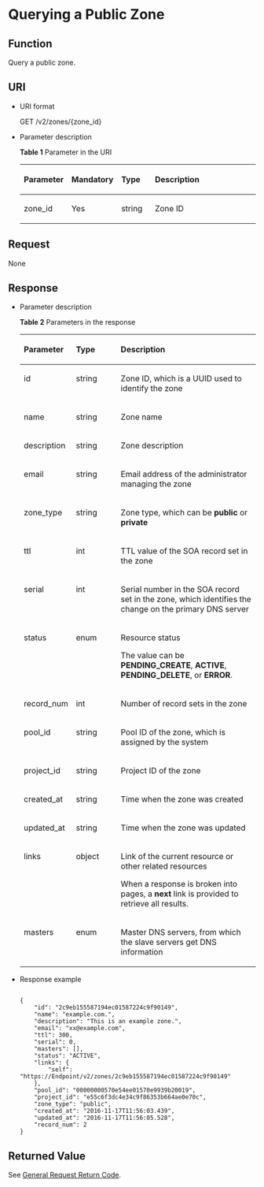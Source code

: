 # Querying a Public Zone<a name="EN-US_TOPIC_0037129973"></a>

## Function<a name="section55898385"></a>

Query a public zone.

## URI<a name="section33323423"></a>

-   URI format

    GET /v2/zones/\{zone\_id\}

-   Parameter description

    **Table  1**  Parameter in the URI

    <a name="table14024165"></a><table><thead align="left"><tr id="row26592044"><th class="cellrowborder" valign="top" width="15.459999999999999%" id="mcps1.2.5.1.1"><p id="p6471942"><a name="p6471942"></a><a name="p6471942"></a><strong id="b162774213314533"><a name="b162774213314533"></a><a name="b162774213314533"></a>Parameter</strong></p>
    </th>
    <th class="cellrowborder" valign="top" width="18.09%" id="mcps1.2.5.1.2"><p id="p54465313"><a name="p54465313"></a><a name="p54465313"></a><strong id="b55611459112110"><a name="b55611459112110"></a><a name="b55611459112110"></a>Mandatory</strong></p>
    </th>
    <th class="cellrowborder" valign="top" width="14.899999999999999%" id="mcps1.2.5.1.3"><p id="p49614245"><a name="p49614245"></a><a name="p49614245"></a><strong id="b84235270619112"><a name="b84235270619112"></a><a name="b84235270619112"></a>Type</strong></p>
    </th>
    <th class="cellrowborder" valign="top" width="51.55%" id="mcps1.2.5.1.4"><p id="p59330872"><a name="p59330872"></a><a name="p59330872"></a><strong id="b842352706112423"><a name="b842352706112423"></a><a name="b842352706112423"></a>Description</strong></p>
    </th>
    </tr>
    </thead>
    <tbody><tr id="row41071365"><td class="cellrowborder" valign="top" width="15.459999999999999%" headers="mcps1.2.5.1.1 "><p id="p38446258"><a name="p38446258"></a><a name="p38446258"></a>zone_id</p>
    </td>
    <td class="cellrowborder" valign="top" width="18.09%" headers="mcps1.2.5.1.2 "><p id="p27139175"><a name="p27139175"></a><a name="p27139175"></a>Yes</p>
    </td>
    <td class="cellrowborder" valign="top" width="14.899999999999999%" headers="mcps1.2.5.1.3 "><p id="p50789581"><a name="p50789581"></a><a name="p50789581"></a>string</p>
    </td>
    <td class="cellrowborder" valign="top" width="51.55%" headers="mcps1.2.5.1.4 "><p id="p20315403"><a name="p20315403"></a><a name="p20315403"></a>Zone ID</p>
    </td>
    </tr>
    </tbody>
    </table>


## Request<a name="section31475357"></a>

None

## Response<a name="section14842765"></a>

-   Parameter description

    **Table  2**  Parameters in the response

    <a name="table54967495"></a><table><thead align="left"><tr id="en-us_topic_0057310891_row54125868171039"><th class="cellrowborder" valign="top" width="17.990000000000002%" id="mcps1.2.4.1.1"><p id="en-us_topic_0057310891_p46128019171039"><a name="en-us_topic_0057310891_p46128019171039"></a><a name="en-us_topic_0057310891_p46128019171039"></a><strong id="en-us_topic_0057310891_b162774213314533"><a name="en-us_topic_0057310891_b162774213314533"></a><a name="en-us_topic_0057310891_b162774213314533"></a>Parameter</strong></p>
    </th>
    <th class="cellrowborder" valign="top" width="19.77%" id="mcps1.2.4.1.2"><p id="en-us_topic_0057310891_p61288737171039"><a name="en-us_topic_0057310891_p61288737171039"></a><a name="en-us_topic_0057310891_p61288737171039"></a><strong id="en-us_topic_0057310891_b84235270619112"><a name="en-us_topic_0057310891_b84235270619112"></a><a name="en-us_topic_0057310891_b84235270619112"></a>Type</strong></p>
    </th>
    <th class="cellrowborder" valign="top" width="62.239999999999995%" id="mcps1.2.4.1.3"><p id="en-us_topic_0057310891_p39427830171039"><a name="en-us_topic_0057310891_p39427830171039"></a><a name="en-us_topic_0057310891_p39427830171039"></a><strong id="en-us_topic_0057310891_b842352706112423"><a name="en-us_topic_0057310891_b842352706112423"></a><a name="en-us_topic_0057310891_b842352706112423"></a>Description</strong></p>
    </th>
    </tr>
    </thead>
    <tbody><tr id="en-us_topic_0057310891_row3275315171039"><td class="cellrowborder" valign="top" width="17.990000000000002%" headers="mcps1.2.4.1.1 "><p id="en-us_topic_0057310891_p13677558171039"><a name="en-us_topic_0057310891_p13677558171039"></a><a name="en-us_topic_0057310891_p13677558171039"></a>id</p>
    </td>
    <td class="cellrowborder" valign="top" width="19.77%" headers="mcps1.2.4.1.2 "><p id="en-us_topic_0057310891_p31480160171039"><a name="en-us_topic_0057310891_p31480160171039"></a><a name="en-us_topic_0057310891_p31480160171039"></a>string</p>
    </td>
    <td class="cellrowborder" valign="top" width="62.239999999999995%" headers="mcps1.2.4.1.3 "><p id="en-us_topic_0057310891_p55186322171039"><a name="en-us_topic_0057310891_p55186322171039"></a><a name="en-us_topic_0057310891_p55186322171039"></a>Zone ID, which is a UUID used to identify the zone</p>
    </td>
    </tr>
    <tr id="en-us_topic_0057310891_row62038903171039"><td class="cellrowborder" valign="top" width="17.990000000000002%" headers="mcps1.2.4.1.1 "><p id="en-us_topic_0057310891_p21725743171039"><a name="en-us_topic_0057310891_p21725743171039"></a><a name="en-us_topic_0057310891_p21725743171039"></a>name</p>
    </td>
    <td class="cellrowborder" valign="top" width="19.77%" headers="mcps1.2.4.1.2 "><p id="en-us_topic_0057310891_p55078653171039"><a name="en-us_topic_0057310891_p55078653171039"></a><a name="en-us_topic_0057310891_p55078653171039"></a>string</p>
    </td>
    <td class="cellrowborder" valign="top" width="62.239999999999995%" headers="mcps1.2.4.1.3 "><p id="en-us_topic_0057310891_p65545475171039"><a name="en-us_topic_0057310891_p65545475171039"></a><a name="en-us_topic_0057310891_p65545475171039"></a>Zone name</p>
    </td>
    </tr>
    <tr id="en-us_topic_0057310891_row24663709171039"><td class="cellrowborder" valign="top" width="17.990000000000002%" headers="mcps1.2.4.1.1 "><p id="en-us_topic_0057310891_p56112529171039"><a name="en-us_topic_0057310891_p56112529171039"></a><a name="en-us_topic_0057310891_p56112529171039"></a>description</p>
    </td>
    <td class="cellrowborder" valign="top" width="19.77%" headers="mcps1.2.4.1.2 "><p id="en-us_topic_0057310891_p46656524171039"><a name="en-us_topic_0057310891_p46656524171039"></a><a name="en-us_topic_0057310891_p46656524171039"></a>string</p>
    </td>
    <td class="cellrowborder" valign="top" width="62.239999999999995%" headers="mcps1.2.4.1.3 "><p id="en-us_topic_0057310891_p31778607171039"><a name="en-us_topic_0057310891_p31778607171039"></a><a name="en-us_topic_0057310891_p31778607171039"></a>Zone description</p>
    </td>
    </tr>
    <tr id="en-us_topic_0057310891_row34212800171039"><td class="cellrowborder" valign="top" width="17.990000000000002%" headers="mcps1.2.4.1.1 "><p id="en-us_topic_0057310891_p51657401171039"><a name="en-us_topic_0057310891_p51657401171039"></a><a name="en-us_topic_0057310891_p51657401171039"></a>email</p>
    </td>
    <td class="cellrowborder" valign="top" width="19.77%" headers="mcps1.2.4.1.2 "><p id="en-us_topic_0057310891_p336297171039"><a name="en-us_topic_0057310891_p336297171039"></a><a name="en-us_topic_0057310891_p336297171039"></a>string</p>
    </td>
    <td class="cellrowborder" valign="top" width="62.239999999999995%" headers="mcps1.2.4.1.3 "><p id="en-us_topic_0057310891_p66322352171039"><a name="en-us_topic_0057310891_p66322352171039"></a><a name="en-us_topic_0057310891_p66322352171039"></a>Email address of the administrator managing the zone</p>
    </td>
    </tr>
    <tr id="en-us_topic_0057310891_row45341886171039"><td class="cellrowborder" valign="top" width="17.990000000000002%" headers="mcps1.2.4.1.1 "><p id="en-us_topic_0057310891_p22374403171039"><a name="en-us_topic_0057310891_p22374403171039"></a><a name="en-us_topic_0057310891_p22374403171039"></a>zone_type</p>
    </td>
    <td class="cellrowborder" valign="top" width="19.77%" headers="mcps1.2.4.1.2 "><p id="en-us_topic_0057310891_p16323247171039"><a name="en-us_topic_0057310891_p16323247171039"></a><a name="en-us_topic_0057310891_p16323247171039"></a>string</p>
    </td>
    <td class="cellrowborder" valign="top" width="62.239999999999995%" headers="mcps1.2.4.1.3 "><p id="en-us_topic_0057310891_p58527202171039"><a name="en-us_topic_0057310891_p58527202171039"></a><a name="en-us_topic_0057310891_p58527202171039"></a>Zone type, which can be <strong id="en-us_topic_0057310891_b842352706115152"><a name="en-us_topic_0057310891_b842352706115152"></a><a name="en-us_topic_0057310891_b842352706115152"></a>public</strong> or <strong id="en-us_topic_0057310891_b842352706115156"><a name="en-us_topic_0057310891_b842352706115156"></a><a name="en-us_topic_0057310891_b842352706115156"></a>private</strong></p>
    </td>
    </tr>
    <tr id="en-us_topic_0057310891_row36905265171039"><td class="cellrowborder" valign="top" width="17.990000000000002%" headers="mcps1.2.4.1.1 "><p id="en-us_topic_0057310891_p4888971171039"><a name="en-us_topic_0057310891_p4888971171039"></a><a name="en-us_topic_0057310891_p4888971171039"></a>ttl</p>
    </td>
    <td class="cellrowborder" valign="top" width="19.77%" headers="mcps1.2.4.1.2 "><p id="en-us_topic_0057310891_p16027579171039"><a name="en-us_topic_0057310891_p16027579171039"></a><a name="en-us_topic_0057310891_p16027579171039"></a>int</p>
    </td>
    <td class="cellrowborder" valign="top" width="62.239999999999995%" headers="mcps1.2.4.1.3 "><p id="en-us_topic_0057310891_p41240291171039"><a name="en-us_topic_0057310891_p41240291171039"></a><a name="en-us_topic_0057310891_p41240291171039"></a>TTL value of the SOA record set in the zone</p>
    </td>
    </tr>
    <tr id="en-us_topic_0057310891_row29641334171039"><td class="cellrowborder" valign="top" width="17.990000000000002%" headers="mcps1.2.4.1.1 "><p id="en-us_topic_0057310891_p63311148171039"><a name="en-us_topic_0057310891_p63311148171039"></a><a name="en-us_topic_0057310891_p63311148171039"></a>serial</p>
    </td>
    <td class="cellrowborder" valign="top" width="19.77%" headers="mcps1.2.4.1.2 "><p id="en-us_topic_0057310891_p26678057171039"><a name="en-us_topic_0057310891_p26678057171039"></a><a name="en-us_topic_0057310891_p26678057171039"></a>int</p>
    </td>
    <td class="cellrowborder" valign="top" width="62.239999999999995%" headers="mcps1.2.4.1.3 "><p id="en-us_topic_0057310891_p7524749171039"><a name="en-us_topic_0057310891_p7524749171039"></a><a name="en-us_topic_0057310891_p7524749171039"></a>Serial number in the SOA record set in the zone, which identifies the change on the primary DNS server</p>
    </td>
    </tr>
    <tr id="en-us_topic_0057310891_row44990376171039"><td class="cellrowborder" valign="top" width="17.990000000000002%" headers="mcps1.2.4.1.1 "><p id="en-us_topic_0057310891_p30244483171039"><a name="en-us_topic_0057310891_p30244483171039"></a><a name="en-us_topic_0057310891_p30244483171039"></a>status</p>
    </td>
    <td class="cellrowborder" valign="top" width="19.77%" headers="mcps1.2.4.1.2 "><p id="en-us_topic_0057310891_p47406357171039"><a name="en-us_topic_0057310891_p47406357171039"></a><a name="en-us_topic_0057310891_p47406357171039"></a>enum</p>
    </td>
    <td class="cellrowborder" valign="top" width="62.239999999999995%" headers="mcps1.2.4.1.3 "><p id="en-us_topic_0057310891_p9822846171039"><a name="en-us_topic_0057310891_p9822846171039"></a><a name="en-us_topic_0057310891_p9822846171039"></a>Resource status</p>
    <p id="en-us_topic_0057310891_p36239781171039"><a name="en-us_topic_0057310891_p36239781171039"></a><a name="en-us_topic_0057310891_p36239781171039"></a>The value can be <strong id="en-us_topic_0057310891_b84235270695628"><a name="en-us_topic_0057310891_b84235270695628"></a><a name="en-us_topic_0057310891_b84235270695628"></a>PENDING_CREATE</strong>, <strong id="en-us_topic_0057310891_b84235270695635"><a name="en-us_topic_0057310891_b84235270695635"></a><a name="en-us_topic_0057310891_b84235270695635"></a>ACTIVE</strong>, <strong id="en-us_topic_0057310891_b84235270695643"><a name="en-us_topic_0057310891_b84235270695643"></a><a name="en-us_topic_0057310891_b84235270695643"></a>PENDING_DELETE</strong>, or <strong id="en-us_topic_0057310891_b84235270695650"><a name="en-us_topic_0057310891_b84235270695650"></a><a name="en-us_topic_0057310891_b84235270695650"></a>ERROR</strong>.</p>
    </td>
    </tr>
    <tr id="en-us_topic_0057310891_row1454557171039"><td class="cellrowborder" valign="top" width="17.990000000000002%" headers="mcps1.2.4.1.1 "><p id="en-us_topic_0057310891_p51202644171039"><a name="en-us_topic_0057310891_p51202644171039"></a><a name="en-us_topic_0057310891_p51202644171039"></a>record_num</p>
    </td>
    <td class="cellrowborder" valign="top" width="19.77%" headers="mcps1.2.4.1.2 "><p id="en-us_topic_0057310891_p32016130171039"><a name="en-us_topic_0057310891_p32016130171039"></a><a name="en-us_topic_0057310891_p32016130171039"></a>int</p>
    </td>
    <td class="cellrowborder" valign="top" width="62.239999999999995%" headers="mcps1.2.4.1.3 "><p id="en-us_topic_0057310891_p53878535171039"><a name="en-us_topic_0057310891_p53878535171039"></a><a name="en-us_topic_0057310891_p53878535171039"></a>Number of record sets in the zone</p>
    </td>
    </tr>
    <tr id="en-us_topic_0057310891_row48476716171039"><td class="cellrowborder" valign="top" width="17.990000000000002%" headers="mcps1.2.4.1.1 "><p id="en-us_topic_0057310891_p54136527171039"><a name="en-us_topic_0057310891_p54136527171039"></a><a name="en-us_topic_0057310891_p54136527171039"></a>pool_id</p>
    </td>
    <td class="cellrowborder" valign="top" width="19.77%" headers="mcps1.2.4.1.2 "><p id="en-us_topic_0057310891_p48020249171039"><a name="en-us_topic_0057310891_p48020249171039"></a><a name="en-us_topic_0057310891_p48020249171039"></a>string</p>
    </td>
    <td class="cellrowborder" valign="top" width="62.239999999999995%" headers="mcps1.2.4.1.3 "><p id="en-us_topic_0057310891_p63987755171039"><a name="en-us_topic_0057310891_p63987755171039"></a><a name="en-us_topic_0057310891_p63987755171039"></a>Pool ID of the zone, which is assigned by the system</p>
    </td>
    </tr>
    <tr id="en-us_topic_0057310891_row49967872171039"><td class="cellrowborder" valign="top" width="17.990000000000002%" headers="mcps1.2.4.1.1 "><p id="en-us_topic_0057310891_p35791512171039"><a name="en-us_topic_0057310891_p35791512171039"></a><a name="en-us_topic_0057310891_p35791512171039"></a>project_id</p>
    </td>
    <td class="cellrowborder" valign="top" width="19.77%" headers="mcps1.2.4.1.2 "><p id="en-us_topic_0057310891_p10454086171039"><a name="en-us_topic_0057310891_p10454086171039"></a><a name="en-us_topic_0057310891_p10454086171039"></a>string</p>
    </td>
    <td class="cellrowborder" valign="top" width="62.239999999999995%" headers="mcps1.2.4.1.3 "><p id="en-us_topic_0057310891_p8704812171039"><a name="en-us_topic_0057310891_p8704812171039"></a><a name="en-us_topic_0057310891_p8704812171039"></a>Project ID of the zone</p>
    </td>
    </tr>
    <tr id="en-us_topic_0057310891_row27690345171039"><td class="cellrowborder" valign="top" width="17.990000000000002%" headers="mcps1.2.4.1.1 "><p id="en-us_topic_0057310891_p48529730171039"><a name="en-us_topic_0057310891_p48529730171039"></a><a name="en-us_topic_0057310891_p48529730171039"></a>created_at</p>
    </td>
    <td class="cellrowborder" valign="top" width="19.77%" headers="mcps1.2.4.1.2 "><p id="en-us_topic_0057310891_p59988242171039"><a name="en-us_topic_0057310891_p59988242171039"></a><a name="en-us_topic_0057310891_p59988242171039"></a>string</p>
    </td>
    <td class="cellrowborder" valign="top" width="62.239999999999995%" headers="mcps1.2.4.1.3 "><p id="en-us_topic_0057310891_p9292793171039"><a name="en-us_topic_0057310891_p9292793171039"></a><a name="en-us_topic_0057310891_p9292793171039"></a>Time when the zone was created</p>
    </td>
    </tr>
    <tr id="en-us_topic_0057310891_row4377608115654"><td class="cellrowborder" valign="top" width="17.990000000000002%" headers="mcps1.2.4.1.1 "><p id="en-us_topic_0057310891_p5844041115654"><a name="en-us_topic_0057310891_p5844041115654"></a><a name="en-us_topic_0057310891_p5844041115654"></a>updated_at</p>
    </td>
    <td class="cellrowborder" valign="top" width="19.77%" headers="mcps1.2.4.1.2 "><p id="en-us_topic_0057310891_p3605288915654"><a name="en-us_topic_0057310891_p3605288915654"></a><a name="en-us_topic_0057310891_p3605288915654"></a>string</p>
    </td>
    <td class="cellrowborder" valign="top" width="62.239999999999995%" headers="mcps1.2.4.1.3 "><p id="en-us_topic_0057310891_p3460290715654"><a name="en-us_topic_0057310891_p3460290715654"></a><a name="en-us_topic_0057310891_p3460290715654"></a>Time when the zone was updated</p>
    </td>
    </tr>
    <tr id="en-us_topic_0057310891_row384676871572"><td class="cellrowborder" valign="top" width="17.990000000000002%" headers="mcps1.2.4.1.1 "><p id="en-us_topic_0057310891_p288749251572"><a name="en-us_topic_0057310891_p288749251572"></a><a name="en-us_topic_0057310891_p288749251572"></a>links</p>
    </td>
    <td class="cellrowborder" valign="top" width="19.77%" headers="mcps1.2.4.1.2 "><p id="en-us_topic_0057310891_p571676251572"><a name="en-us_topic_0057310891_p571676251572"></a><a name="en-us_topic_0057310891_p571676251572"></a>object</p>
    </td>
    <td class="cellrowborder" valign="top" width="62.239999999999995%" headers="mcps1.2.4.1.3 "><p id="en-us_topic_0057310891_p59736855103137"><a name="en-us_topic_0057310891_p59736855103137"></a><a name="en-us_topic_0057310891_p59736855103137"></a>Link of the current resource or other related resources</p>
    <p id="en-us_topic_0057310891_p5462345019130"><a name="en-us_topic_0057310891_p5462345019130"></a><a name="en-us_topic_0057310891_p5462345019130"></a>When a response is broken into pages, a <strong id="en-us_topic_0057310891_b84235270695245"><a name="en-us_topic_0057310891_b84235270695245"></a><a name="en-us_topic_0057310891_b84235270695245"></a>next</strong> link is provided to retrieve all results.</p>
    </td>
    </tr>
    <tr id="en-us_topic_0057310891_row177328815945"><td class="cellrowborder" valign="top" width="17.990000000000002%" headers="mcps1.2.4.1.1 "><p id="en-us_topic_0057310891_p1595959815945"><a name="en-us_topic_0057310891_p1595959815945"></a><a name="en-us_topic_0057310891_p1595959815945"></a>masters</p>
    </td>
    <td class="cellrowborder" valign="top" width="19.77%" headers="mcps1.2.4.1.2 "><p id="en-us_topic_0057310891_p1765902715945"><a name="en-us_topic_0057310891_p1765902715945"></a><a name="en-us_topic_0057310891_p1765902715945"></a>enum</p>
    </td>
    <td class="cellrowborder" valign="top" width="62.239999999999995%" headers="mcps1.2.4.1.3 "><p id="en-us_topic_0057310891_p2109506015945"><a name="en-us_topic_0057310891_p2109506015945"></a><a name="en-us_topic_0057310891_p2109506015945"></a>Master DNS servers, from which the slave servers get DNS information</p>
    </td>
    </tr>
    </tbody>
    </table>


-   Response example

    ```
    
    {
        "id": "2c9eb155587194ec01587224c9f90149",
        "name": "example.com.",
        "description": "This is an example zone.",
        "email": "xx@example.com",
        "ttl": 300,
        "serial": 0,
        "masters": [],
        "status": "ACTIVE",
        "links": {
            "self": "https://Endpoint/v2/zones/2c9eb155587194ec01587224c9f90149"
        },
        "pool_id": "00000000570e54ee01570e9939b20019",
        "project_id": "e55c6f3dc4e34c9f86353b664ae0e70c",
        "zone_type": "public",
        "created_at": "2016-11-17T11:56:03.439",
        "updated_at": "2016-11-17T11:56:05.528",
        "record_num": 2
    }
    
    ```


## Returned Value<a name="section66476022"></a>

See  [General Request Return Code](general-request-return-code.md).

